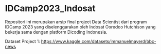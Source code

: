 # IDCamp2023_Indosat
Repositori ini merupakan arsip final project Data Scientist dari program IDCamp 2023 yang diselenggarakan oleh Indosat Ooredoo Hutchison yang bekerja sama dengan platform Dicoding Indonesia.

Dataset Project 1: https://www.kaggle.com/datasets/immanuelmayerd/bbc-news
